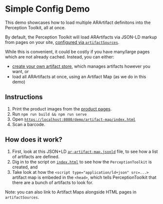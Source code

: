 # Simple Config Demo

This demo showcases how to load multiple ARArtifact definitons into the Perception Toolkit, all at once.

By default, the Perception Toolkit will load ARArtifacts via JSON-LD markup from pages on your site, [configured via `artifactSources`](../simple).

While this is convenient, it could be costly if you have many/large pages which are not already cached.  Instead, you can either:

* [create your own artifact store](../custom-artifact-store), which manages artifacts however you want, or
* load all ARArtifacts at once, using an Artifact Map (as we do in this demo)

## Instructions

1. Print the product images from the [product pages](./products).
2. Run `npm run build && npm run serve`
3. Open [`https://localhost:8080/demo/artifact-map/index.html`](https://localhost:8080/demo/artifact-map/index.html)
4. Scan a barcode.

## How does it work?

1. First, look at this JSON+LD [`ar-artifact-map.jsonld`](./ar-artifact-map.jsonld) file, to see how a list of artifacts are defined.
2. Dig in to the script on [`index.html`](./index.html) to see how the `PerceptionToolkit` is created, and
3. Take look at how the `<script type="application/ld+json" src=...>` artifact map is embeded in the `<head>`, which tells PerceptionToolkit that there are a bunch of artifacts to look for.

Note: you can also link to Artifact Maps alongside HTML pages in `artifactSources`.